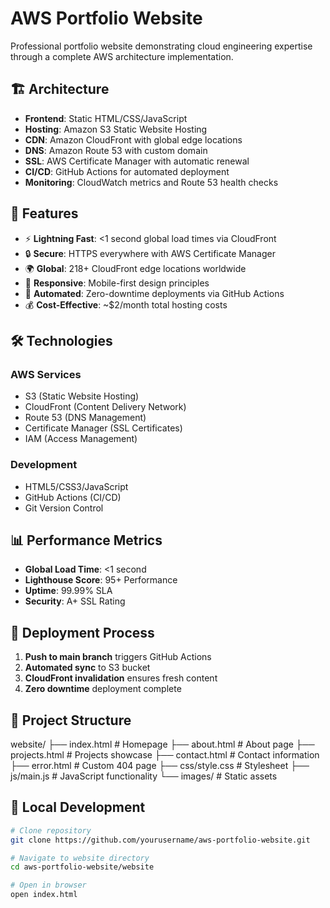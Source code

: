 # AWS Portfolio Website

Professional portfolio website demonstrating cloud engineering expertise through a complete AWS architecture implementation.

## 🏗️ Architecture

- **Frontend**: Static HTML/CSS/JavaScript
- **Hosting**: Amazon S3 Static Website Hosting
- **CDN**: Amazon CloudFront with global edge locations
- **DNS**: Amazon Route 53 with custom domain
- **SSL**: AWS Certificate Manager with automatic renewal
- **CI/CD**: GitHub Actions for automated deployment
- **Monitoring**: CloudWatch metrics and Route 53 health checks

## 🚀 Features

- ⚡ **Lightning Fast**: <1 second global load times via CloudFront
- 🔒 **Secure**: HTTPS everywhere with AWS Certificate Manager
- 🌍 **Global**: 218+ CloudFront edge locations worldwide
- 📱 **Responsive**: Mobile-first design principles
- 🔄 **Automated**: Zero-downtime deployments via GitHub Actions
- 💰 **Cost-Effective**: ~$2/month total hosting costs

## 🛠️ Technologies

### AWS Services
- S3 (Static Website Hosting)
- CloudFront (Content Delivery Network)
- Route 53 (DNS Management)
- Certificate Manager (SSL Certificates)
- IAM (Access Management)

### Development
- HTML5/CSS3/JavaScript
- GitHub Actions (CI/CD)
- Git Version Control

## 📊 Performance Metrics

- **Global Load Time**: <1 second
- **Lighthouse Score**: 95+ Performance
- **Uptime**: 99.99% SLA
- **Security**: A+ SSL Rating

## 🚦 Deployment Process

1. **Push to main branch** triggers GitHub Actions
2. **Automated sync** to S3 bucket
3. **CloudFront invalidation** ensures fresh content
4. **Zero downtime** deployment complete

## 📁 Project Structure
website/
├── index.html          # Homepage
├── about.html          # About page
├── projects.html       # Projects showcase
├── contact.html        # Contact information
├── error.html          # Custom 404 page
├── css/style.css       # Stylesheet
├── js/main.js          # JavaScript functionality
└── images/             # Static assets
## 🔧 Local Development

```bash
# Clone repository
git clone https://github.com/yourusername/aws-portfolio-website.git

# Navigate to website directory
cd aws-portfolio-website/website

# Open in browser
open index.html